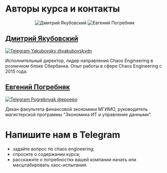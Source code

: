 # Авторы курса и контакты

[tg-link-ep]: https://t.me/epoepo
[tg-link-dy]: https://t.me/yakubovskydn
[tg-badge-ep]: https://img.shields.io/badge/Telegram-Евгений_Погребняк_(@epoepo)-blue?style=flatsquare&logo=telegram&logoColor=white
[tg-badge-dy]: https://img.shields.io/badge/Telegram-Дмитрий_Якубовский_(@yakubovskydn)-blue?style=flatsquare&logo=telegram&logoColor=white

[dy]: https://images.weserv.nl/?url=https://avatars.githubusercontent.com/u/17800175&h=150&w=150&fit=cover&mask=circle&maxage=7d
[ep]: https://images.weserv.nl/?url=https://github.com/start-chaos/start-chaos.github.io/blob/main/ep_avatar.jpg?raw=true&h=150&w=150&fit=cover&mask=circle&maxage=7d

<div align="center">

![Дмитрий Якубовский][dy] ![Евгений Погребняк][ep]

</div>

## [Дмитрий Якубовский](https://github.com/dyakubovsky)

[![Telegram Yakubovsky @yakubovskydn][tg-badge-dy]][tg-link-dy]

Исполнительный директор, лидер направления Chaos Engineering в розничном блоке Сбербанка. Опыт работы в сфере Chaos Engineering c 2015 года.

## [Евгений Погребняк](https://github.com/epogrebnyak/)

[![Telegram Pogrebnyak @epoepo][tg-badge-ep]][tg-link-ep]

Декан факультета финансовой экономики МГИМО, руководитель магистерской программы "Экономика ИТ и управление данными".

# Напишите нам в Telegram

- задайте вопрос по chaos engineering;
- спросите о содержании курса;
- расскажите о потребностях вашей компании начать или масштабировать хаос-испытания.
